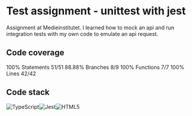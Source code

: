 # Test assignment - unittest with jest

Assignment at Medieinstitutet. I learned how to mock an api and
run integration tests with my own code to emulate an api request. 

## Code coverage

100% Statements 51/51
88.88% Branches 8/9
100% Functions 7/7
100% Lines 42/42


## Code stack

![TypeScript](https://img.shields.io/badge/typescript-%23007ACC.svg?style=for-the-badge&logo=typescript&logoColor=white)![Jest](https://img.shields.io/badge/-jest-%23C21325?style=for-the-badge&logo=jest&logoColor=white)![HTML5](https://img.shields.io/badge/html5-%23E34F26.svg?style=for-the-badge&logo=html5&logoColor=white)
